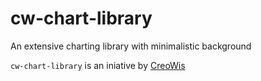 # cw-chart-library
An extensive charting library with minimalistic background

`cw-chart-library` is an iniative by [CreoWis](https://creowis.com)